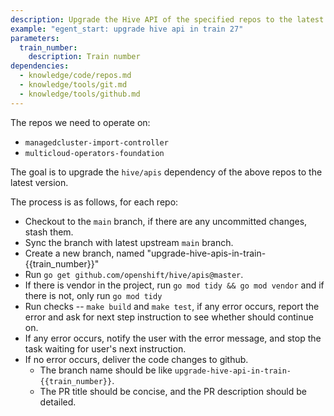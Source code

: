 ```yaml
---
description: Upgrade the Hive API of the specified repos to the latest version.
example: "egent_start: upgrade hive api in train 27"
parameters:
  train_number:
    description: Train number
dependencies:
  - knowledge/code/repos.md
  - knowledge/tools/git.md
  - knowledge/tools/github.md
---
```


The repos we need to operate on:

- `managedcluster-import-controller`
- `multicloud-operators-foundation`

The goal is to upgrade the `hive/apis` dependency of the above repos to the latest version.

The process is as follows, for each repo:

- Checkout to the `main` branch, if there are any uncommitted changes, stash them.
- Sync the branch with latest upstream `main` branch.
- Create a new branch, named "upgrade-hive-apis-in-train-{{train_number}}"
- Run `go get github.com/openshift/hive/apis@master`.
- If there is vendor in the project, run `go mod tidy && go mod vendor` and if there is not, only run `go mod tidy`
- Run checks -- `make build` and `make test`, if any error occurs, report the error and ask for next step instruction to see whether should continue on.
- If any error occurs, notify the user with the error message, and stop the task waiting for user's next instruction.
- If no error occurs, deliver the code changes to github.
  - The branch name should be like `upgrade-hive-api-in-train-{{train_number}}`.
  - The PR title should be concise, and the PR description should be detailed.
